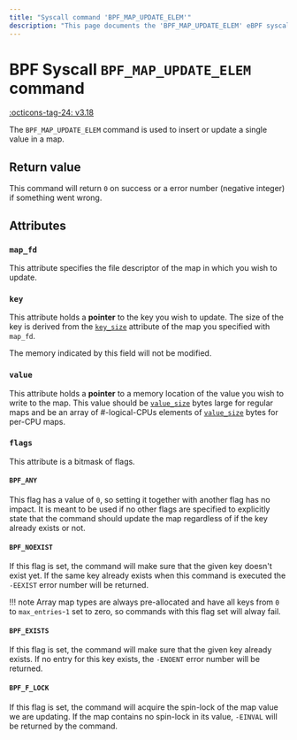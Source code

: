 ```yaml
---
title: "Syscall command 'BPF_MAP_UPDATE_ELEM'"
description: "This page documents the 'BPF_MAP_UPDATE_ELEM' eBPF syscall command, including its defintion, usage, program types that can use it, and examples."
---
```

# BPF Syscall `BPF_MAP_UPDATE_ELEM` command

<!-- [FEATURE_TAG](BPF_MAP_UPDATE_ELEM) -->
[:octicons-tag-24: v3.18](https://github.com/torvalds/linux/commit/db20fd2b01087bdfbe30bce314a198eefedcc42e)
<!-- [/FEATURE_TAG] -->

The `BPF_MAP_UPDATE_ELEM` command is used to insert or update a single value in a map.

## Return value

This command will return `0` on success or a error number (negative integer) if something went wrong.

## Attributes
### `map_fd`

This attribute specifies the file descriptor of the map in which you wish to update.

### `key`

This attribute holds a **pointer** to the key you wish to update. The size of the key is derived from the [`key_size`](BPF_MAP_CREATE.md#key_size) attribute of the map you specified with `map_fd`.

The memory indicated by this field will not be modified.

### `value`

This attribute holds a **pointer** to a memory location of the value you wish to write to the map. This value should be [`value_size`](BPF_MAP_CREATE.md#value_size) bytes large for regular maps and be an array of #-logical-CPUs elements of [`value_size`](BPF_MAP_CREATE.md#value_size) bytes for per-CPU maps.

### `flags`

This attribute is a bitmask of flags.

#### `BPF_ANY`

This flag has a value of `0`, so setting it together with another flag has no impact. It is meant to be used if no other flags are specified to explicitly state that the command should update the map regardless of if the key already exists or not.

#### `BPF_NOEXIST`

If this flag is set, the command will make sure that the given key doesn't exist yet. If the same key already exists when this command is executed the `-EEXIST` error number will be returned.

!!! note
    Array map types are always pre-allocated and have all keys from `0` to `max_entries`-`1` set to zero, so commands with this flag set will alway fail.

#### `BPF_EXISTS`

If this flag is set, the command will make sure that the given key already exists. If no entry for this key exists, the `-ENOENT` error number will be returned.

#### `BPF_F_LOCK`

If this flag is set, the command will acquire the spin-lock of the map value we are updating. If the map contains no spin-lock in its value, `-EINVAL` will be returned by the command.
